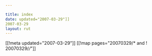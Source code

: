 ```yaml
---

title: index
date: updated="2007-03-29"]]
2007-03-29
layout: rut
---
```


[[!meta updated="2007-03-29"]]
[[!map pages="20070329/* and ! 20070329/*/*"]]
